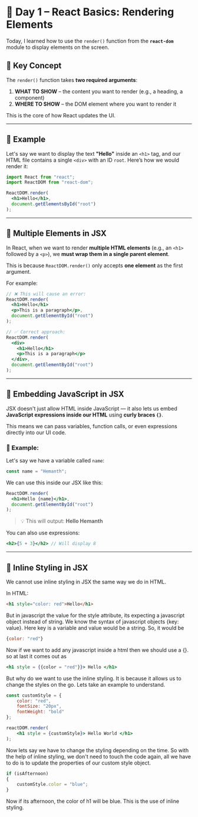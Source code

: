# 📘 Day 1 – React Basics: Rendering Elements

Today, I learned how to use the `render()` function from the **`react-dom`** module to display elements on the screen.

## 🧠 Key Concept

The `render()` function takes **two required arguments**:

1. **WHAT TO SHOW** – the content you want to render (e.g., a heading, a component)
2. **WHERE TO SHOW** – the DOM element where you want to render it

This is the core of how React updates the UI.

---

## 📌 Example

Let's say we want to display the text **"Hello"** inside an `<h1>` tag, and our HTML file contains a single `<div>` with an ID `root`. Here’s how we would render it:

```jsx
import React from "react";
import ReactDOM from "react-dom";

ReactDOM.render(
  <h1>Hello</h1>,
  document.getElementsById("root")
);
```


---

## 🧱 Multiple Elements in JSX

In React, when we want to render **multiple HTML elements** (e.g., an `<h1>` followed by a `<p>`), we **must wrap them in a single parent element**.

This is because `ReactDOM.render()` only accepts **one element** as the first argument.

For example:

```jsx
// ❌ This will cause an error:
ReactDOM.render(
  <h1>Hello</h1>
  <p>This is a paragraph</p>,
  document.getElementById("root")
);

// ✅ Correct approach:
ReactDOM.render(
  <div>
    <h1>Hello</h1>
    <p>This is a paragraph</p>
  </div>,
  document.getElementById("root")
);
```


---

## 🔁 Embedding JavaScript in JSX

JSX doesn't just allow HTML inside JavaScript — it also lets us embed **JavaScript expressions inside our HTML** using **curly braces `{}`**.

This means we can pass variables, function calls, or even expressions directly into our UI code.

### 🧪 Example:

Let's say we have a variable called `name`:

```jsx
const name = "Hemanth";
```

We can use this inside our JSX like this:

```jsx
ReactDOM.render(
  <h1>Hello {name}</h1>,
  document.getElementById("root")
);
```

> 💡 This will output: **Hello Hemanth**

You can also use expressions:

```jsx
<h2>{5 + 3}</h2> // Will display 8
```

---

## 🎨 Inline Styling in JSX

We cannot use inline styling in JSX the same way we do in HTML.

In HTML:

```html
<h1 style="color: red">Hello</h1>
```

But in javascript the value for the style attribute, its expecting a javascript object instead of string. We know the syntax of javascript objects {key: value}. Here key is a variable and value would be a string. So, it would be
```jsx
{color: "red"}
```
Now if we want to add any javascript inside a html then we should use a {}. so at last it comes out as
```jsx
<h1 style = {{color = "red"}}> Hello </h1>
```

But why do we want to use the inline styling. It is because it allows us to change the styles on the go. Lets take an example to understand.

```jsx
const customStyle = {
    color: "red",
    fontSize: "20px",
    fontWeight: "bold"
};

reactDOM.render(
    <h1 style = {customStyle}> Hello World </h1>
);
```


Now lets say we have to change the styling depending on the time. So with the help of inline styling, we don't need to touch the code again, all we have to do is to update the properties of our custom style object. 

```jsx 
if (isAfternoon)
{
    customStyle.color = "blue";
}
```

Now if its afternoon, the color of h1 will be blue. This is the use of inline styling.




